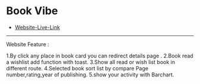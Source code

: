 # Book Vibe

- [Website-Live-Link](https://voluble-kulfi-d72d64.netlify.app/)

-----


Website Feature :

1.By click any place in book card you can redirect details page .
2.Book read a wishlist add function with toast.
3.Show all read or wish list book in different route.
4.Selected book sort list by compare Page number,rating,year of publishing.
5.show your activity with Barchart.


